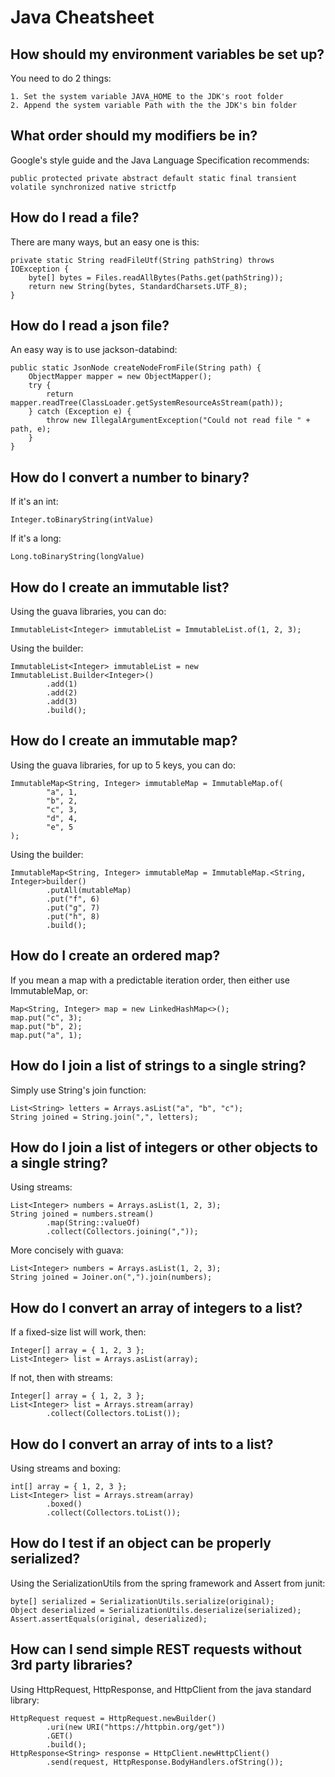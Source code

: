 # Java Cheatsheet


How should my environment variables be set up?
-
You need to do 2 things:
```
1. Set the system variable JAVA_HOME to the JDK's root folder
2. Append the system variable Path with the the JDK's bin folder
```


What order should my modifiers be in?
-
Google's style guide and the Java Language Specification recommends:
```
public protected private abstract default static final transient volatile synchronized native strictfp
```


How do I read a file?
-
There are many ways, but an easy one is this:
```
private static String readFileUtf(String pathString) throws IOException {
    byte[] bytes = Files.readAllBytes(Paths.get(pathString));
    return new String(bytes, StandardCharsets.UTF_8);
}
```


How do I read a json file?
-
An easy way is to use jackson-databind:
```
public static JsonNode createNodeFromFile(String path) {
    ObjectMapper mapper = new ObjectMapper();
    try {
        return mapper.readTree(ClassLoader.getSystemResourceAsStream(path));
    } catch (Exception e) {
        throw new IllegalArgumentException("Could not read file " + path, e);
    }
}
```


How do I convert a number to binary?
-
If it's an int:
```
Integer.toBinaryString(intValue)
```
If it's a long:
```
Long.toBinaryString(longValue)
```


How do I create an immutable list?
-
Using the guava libraries, you can do:
```
ImmutableList<Integer> immutableList = ImmutableList.of(1, 2, 3);
```
Using the builder:
```
ImmutableList<Integer> immutableList = new ImmutableList.Builder<Integer>()
        .add(1)
        .add(2)
        .add(3)
        .build();
```


How do I create an immutable map?
-
Using the guava libraries, for up to 5 keys, you can do:
```
ImmutableMap<String, Integer> immutableMap = ImmutableMap.of(
        "a", 1,
        "b", 2,
        "c", 3,
        "d", 4,
        "e", 5
);
```
Using the builder:
```
ImmutableMap<String, Integer> immutableMap = ImmutableMap.<String, Integer>builder()
        .putAll(mutableMap)
        .put("f", 6)
        .put("g", 7)
        .put("h", 8)
        .build();
```


How do I create an ordered map?
-
If you mean a map with a predictable iteration order, then either use ImmutableMap, or:
```
Map<String, Integer> map = new LinkedHashMap<>();
map.put("c", 3);
map.put("b", 2);
map.put("a", 1);    
```


How do I join a list of strings to a single string?
-
Simply use String's join function:
```
List<String> letters = Arrays.asList("a", "b", "c");
String joined = String.join(",", letters);
```


How do I join a list of integers or other objects to a single string?
-
Using streams:
```
List<Integer> numbers = Arrays.asList(1, 2, 3);
String joined = numbers.stream()
        .map(String::valueOf)
        .collect(Collectors.joining(","));
```
More concisely with guava:
```
List<Integer> numbers = Arrays.asList(1, 2, 3);
String joined = Joiner.on(",").join(numbers);
```


How do I convert an array of integers to a list?
-
If a fixed-size list will work, then:
```
Integer[] array = { 1, 2, 3 };
List<Integer> list = Arrays.asList(array);
```
If not, then with streams:
```
Integer[] array = { 1, 2, 3 };
List<Integer> list = Arrays.stream(array)
        .collect(Collectors.toList());
```


How do I convert an array of ints to a list?
-
Using streams and boxing:
```
int[] array = { 1, 2, 3 };
List<Integer> list = Arrays.stream(array)
        .boxed()
        .collect(Collectors.toList());
```


How do I test if an object can be properly serialized?
-
Using the SerializationUtils from the spring framework and Assert from junit:
```
byte[] serialized = SerializationUtils.serialize(original);
Object deserialized = SerializationUtils.deserialize(serialized);
Assert.assertEquals(original, deserialized);
```


How can I send simple REST requests without 3rd party libraries?
-
Using HttpRequest, HttpResponse, and HttpClient from the java standard library:
```
HttpRequest request = HttpRequest.newBuilder()
        .uri(new URI("https://httpbin.org/get"))
        .GET()
        .build();
HttpResponse<String> response = HttpClient.newHttpClient()
        .send(request, HttpResponse.BodyHandlers.ofString());
```

